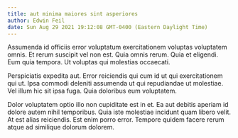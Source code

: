 ```yaml
---
title: aut minima maiores sint asperiores
author: Edwin Feil
date: Sun Aug 29 2021 19:12:08 GMT-0400 (Eastern Daylight Time)
---
```

Assumenda id officiis error voluptatum exercitationem voluptas voluptatem omnis. Et rerum suscipit vel non est. Quia omnis rerum. Quia et eligendi. Eum quia tempora. Ut voluptas qui molestias occaecati.

 Perspiciatis expedita aut. Error reiciendis qui cum id ut qui exercitationem qui ut. Ipsa commodi deleniti assumenda ut qui repudiandae ut molestiae. Vel illum hic sit ipsa fuga. Quia doloribus eum voluptatem.

 Dolor voluptatem optio illo non cupiditate est in et. Ea aut debitis aperiam id dolore autem nihil temporibus. Quia iste molestiae incidunt quam libero velit. At est alias reiciendis. Est enim porro error. Tempore quidem facere rerum atque ad similique dolorum dolorem.